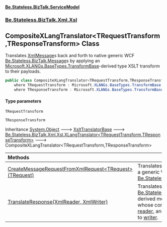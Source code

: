 #### [Be.Stateless.BizTalk.ServiceModel](README.md 'README')
### [Be.Stateless.BizTalk.Xml.Xsl](Be.Stateless.BizTalk.Xml.Xsl.md 'Be.Stateless.BizTalk.Xml.Xsl')

## CompositeXLangTranslator<TRequestTransform,TResponseTransform> Class

Translates [XmlMessage](XmlMessage.md 'Be.Stateless.BizTalk.ServiceModel.Channels.XmlMessage')s back and forth to native generic WCF [Be.Stateless.BizTalk.Message](https://docs.microsoft.com/en-us/dotnet/api/Be.Stateless.BizTalk.Message 'Be.Stateless.BizTalk.Message')s by applying an [Microsoft.XLANGs.BaseTypes.TransformBase](https://docs.microsoft.com/en-us/dotnet/api/Microsoft.XLANGs.BaseTypes.TransformBase 'Microsoft.XLANGs.BaseTypes.TransformBase')-derived type XSLT transform to their payloads.

```csharp
public class CompositeXLangTranslator<TRequestTransform,TResponseTransform> : Be.Stateless.BizTalk.Xml.Xsl.XLangTranslator<TRequestTransform, TResponseTransform>
    where TRequestTransform : Microsoft.XLANGs.BaseTypes.TransformBase, new()
    where TResponseTransform : Microsoft.XLANGs.BaseTypes.TransformBase, new()
```
#### Type parameters

<a name='Be.Stateless.BizTalk.Xml.Xsl.CompositeXLangTranslator_TRequestTransform,TResponseTransform_.TRequestTransform'></a>

`TRequestTransform`

<a name='Be.Stateless.BizTalk.Xml.Xsl.CompositeXLangTranslator_TRequestTransform,TResponseTransform_.TResponseTransform'></a>

`TResponseTransform`

Inheritance [System.Object](https://docs.microsoft.com/en-us/dotnet/api/System.Object 'System.Object') &#129106; [XsltTranslatorBase](XsltTranslatorBase.md 'Be.Stateless.BizTalk.Xml.Xsl.XsltTranslatorBase') &#129106; [Be.Stateless.BizTalk.Xml.Xsl.XLangTranslator&lt;](XLangTranslator_TRequestTransform,TResponseTransform_.md 'Be.Stateless.BizTalk.Xml.Xsl.XLangTranslator<TRequestTransform,TResponseTransform>')[TRequestTransform](CompositeXLangTranslator_TRequestTransform,TResponseTransform_.md#Be.Stateless.BizTalk.Xml.Xsl.CompositeXLangTranslator_TRequestTransform,TResponseTransform_.TRequestTransform 'Be.Stateless.BizTalk.Xml.Xsl.CompositeXLangTranslator<TRequestTransform,TResponseTransform>.TRequestTransform')[,](XLangTranslator_TRequestTransform,TResponseTransform_.md 'Be.Stateless.BizTalk.Xml.Xsl.XLangTranslator<TRequestTransform,TResponseTransform>')[TResponseTransform](CompositeXLangTranslator_TRequestTransform,TResponseTransform_.md#Be.Stateless.BizTalk.Xml.Xsl.CompositeXLangTranslator_TRequestTransform,TResponseTransform_.TResponseTransform 'Be.Stateless.BizTalk.Xml.Xsl.CompositeXLangTranslator<TRequestTransform,TResponseTransform>.TResponseTransform')[&gt;](XLangTranslator_TRequestTransform,TResponseTransform_.md 'Be.Stateless.BizTalk.Xml.Xsl.XLangTranslator<TRequestTransform,TResponseTransform>') &#129106; CompositeXLangTranslator<TRequestTransform,TResponseTransform>

| Methods | |
| :--- | :--- |
| [CreateMessageRequestFromXmlRequest&lt;TRequest&gt;(TRequest)](CompositeXLangTranslator_TRequestTransform,TResponseTransform_.CreateMessageRequestFromXmlRequest_TRequest_(TRequest).md 'Be.Stateless.BizTalk.Xml.Xsl.CompositeXLangTranslator<TRequestTransform,TResponseTransform>.CreateMessageRequestFromXmlRequest<TRequest>(TRequest)') | Translates an [XmlMessage](XmlMessage.md 'Be.Stateless.BizTalk.ServiceModel.Channels.XmlMessage') to a generic WCF [Be.Stateless.BizTalk.Message](https://docs.microsoft.com/en-us/dotnet/api/Be.Stateless.BizTalk.Message 'Be.Stateless.BizTalk.Message'). |
| [TranslateResponse(XmlReader, XmlWriter)](CompositeXLangTranslator_TRequestTransform,TResponseTransform_.TranslateResponse(XmlReader,XmlWriter).md 'Be.Stateless.BizTalk.Xml.Xsl.CompositeXLangTranslator<TRequestTransform,TResponseTransform>.TranslateResponse(System.Xml.XmlReader, System.Xml.XmlWriter)') | Translates a response [Be.Stateless.BizTalk.Message](https://docs.microsoft.com/en-us/dotnet/api/Be.Stateless.BizTalk.Message 'Be.Stateless.BizTalk.Message')-derived message's body, whose content is given by [reader](CompositeXLangTranslator_TRequestTransform,TResponseTransform_.TranslateResponse(XmlReader,XmlWriter).md#Be.Stateless.BizTalk.Xml.Xsl.CompositeXLangTranslator_TRequestTransform,TResponseTransform_.TranslateResponse(System.Xml.XmlReader,System.Xml.XmlWriter).reader 'Be.Stateless.BizTalk.Xml.Xsl.CompositeXLangTranslator<TRequestTransform,TResponseTransform>.TranslateResponse(System.Xml.XmlReader, System.Xml.XmlWriter).reader'), and outputs the results to [writer](CompositeXLangTranslator_TRequestTransform,TResponseTransform_.TranslateResponse(XmlReader,XmlWriter).md#Be.Stateless.BizTalk.Xml.Xsl.CompositeXLangTranslator_TRequestTransform,TResponseTransform_.TranslateResponse(System.Xml.XmlReader,System.Xml.XmlWriter).writer 'Be.Stateless.BizTalk.Xml.Xsl.CompositeXLangTranslator<TRequestTransform,TResponseTransform>.TranslateResponse(System.Xml.XmlReader, System.Xml.XmlWriter).writer'). |
